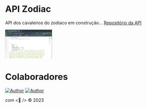 # API Zodiac

API dos cavaleiros do zodiaco em construção...
[Repositório da API](https://github.com/nadiduno/apireset)

<div>
  <img 
    alt=''
    src="https://github.com/nadiduno/knightsofthezodiac/blob/main/.github/ImgApp.png" 
    width="30%"
  >
  <br />
</div>

# Colaboradores

[![Author](https://img.shields.io/badge/Dev-Barbara%20Nery-blueviolet%20)](https://www.linkedin.com/in/barbarafnery/)
[![Author](https://img.shields.io/badge/Dev-Nadi%20Duno-blueviolet%20)](https://www.linkedin.com/in/nadiduno/)

com <💜 /> © 2023
